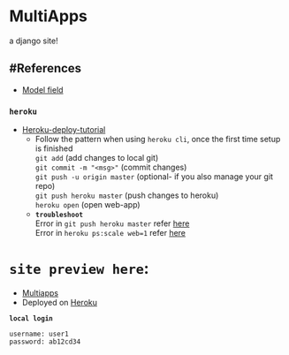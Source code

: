 # MultiApps
a django site!

## #References
- [Model field](https://docs.djangoproject.com/en/3.1/ref/models/fields/#textfield)<br>

### `heroku`
- [Heroku-deploy-tutorial](https://devcenter.heroku.com/articles/getting-started-with-python#introduction)
	- Follow the pattern when using `heroku cli`, once the first time setup is finished<br>
		`git add` (add changes to local git)<br>
		`git commit -m "<msg>"` (commit changes)<br>
		`git push -u origin master` (optional- if you also manage your git repo)<br>
		`git push heroku master` (push changes to heroku)<br>
		`heroku open` (open web-app)<br>
	- **`troubleshoot`**<br>
		Error in `git push heroku master` refer [here](https://stackoverflow.com/a/63573388/8614751)<br>
		Error in `heroku ps:scale web=1` refer [here](https://stackoverflow.com/a/63584726/8614751)<br>

# `site preview here`:
- [Multiapps](https://multi-app-django.herokuapp.com/)<br>
- Deployed on [Heroku](https://www.heroku.com)<br>

**`local login`**<br>
```
username: user1
password: ab12cd34
```
